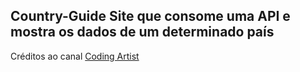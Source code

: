 ## Country-Guide Site que consome uma API e mostra os dados de um determinado país

Créditos ao canal [Coding Artist](https://www.youtube.com/watch?v=QDCmQHO8F8Q)
